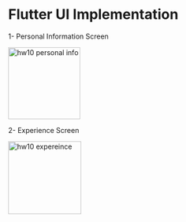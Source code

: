# Flutter UI Implementation

1- Personal Information Screen

<img width="146" alt="hw10 personal info" src="https://github.com/AlaaMYahya/UI-Assignment-2/assets/129466098/f7577f69-d7cd-4666-8fbd-523331f267e4">

2- Experience Screen  

<img width="148" alt="hw10 expereince" src="https://github.com/AlaaMYahya/UI-Assignment-2/assets/129466098/09aadc00-535b-4e91-a06f-79a40113004a">
